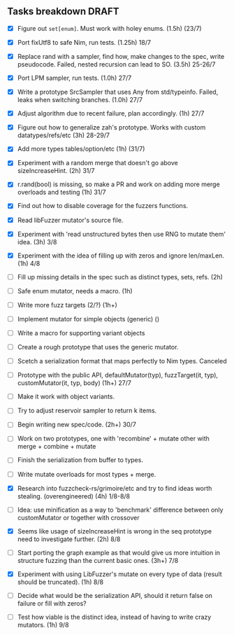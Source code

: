 Tasks breakdown DRAFT
---------------------

- [X] Figure out `set[enum]`. Must work with holey enums. (1.5h) (23/7)
- [X] Port fixUtf8 to safe Nim, run tests. (1.25h) 18/7
- [X] Replace rand with a sampler, find how, make changes to the spec, write pseudocode. Failed, nested recursion can lead to SO. (3.5h) 25-26/7
- [X] Port LPM sampler, run tests. (1.0h) 27/7
- [X] Write a prototype SrcSampler that uses Any from std/typeinfo. Failed, leaks when switching branches. (1.0h) 27/7
- [X] Adjust algorithm due to recent failure, plan accordingly. (1h) 27/7
- [X] Figure out how to generalize zah's prototype. Works with custom datatypes/refs/etc (3h) 28-29/7
- [X] Add more types tables/option/etc (1h) (31/7)
- [X] Experiment with a random merge that doesn't go above sizeIncreaseHint. (2h) 31/7
- [X] r.rand(bool) is missing, so make a PR and work on adding more merge overloads and testing (1h) 31/7
- [X] Find out how to disable coverage for the fuzzers functions.
- [X] Read libFuzzer mutator's source file.
- [X] Experiment with 'read unstructured bytes then use RNG to mutate them' idea. (3h) 3/8
- [X] Experiment with the idea of filling up with zeros and ignore len/maxLen. (1h) 4/8

- [ ] Fill up missing details in the spec such as distinct types, sets, refs. (2h)
- [ ] Safe enum mutator, needs a macro. (1h)
- [ ] Write more fuzz targets (2/?) (1h+)
- [ ] Implement mutator for simple objects (generic) ()
- [ ] Write a macro for supporting variant objects
- [ ] Create a rough prototype that uses the generic mutator.
- [ ] Scetch a serialization format that maps perfectly to Nim types. Canceled
- [ ] Prototype with the public API, defaultMutator(typ), fuzzTarget(it, typ), customMutator(it, typ, body) (1h+) 27/7
- [ ] Make it work with object variants.
- [ ] Try to adjust reservoir sampler to return k items.
- [ ] Begin writing new spec/code. (2h+) 30/7
- [ ] Work on two prototypes, one with 'recombine' + mutate other with merge + combine + mutate
- [ ] Finish the serialization from buffer to types.
- [ ] Write mutate overloads for most types + merge.
- [X] Research into fuzzcheck-rs/grimoire/etc and try to find ideas worth stealing. (overengineered) (4h) 1/8-8/8
- [ ] Idea: use minification as a way to 'benchmark' difference between only customMutator or together with crossover
- [X] Seems like usage of sizeIncreaseHint is wrong in the seq prototype need to investigate further. (2h) 8/8
- [ ] Start porting the graph example as that would give us more intuition in structure fuzzing than the current basic ones. (3h+) 7/8
- [X] Experiment with using LibFuzzer's mutate on every type of data (result should be truncated). (1h) 8/8
- [ ] Decide what would be the serialization API, should it return false on failure or fill with zeros?
- [ ] Test how viable is the distinct idea, instead of having to write crazy mutators. (1h) 9/8
